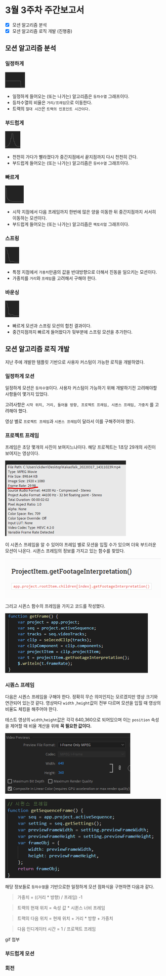 # 3월 3주차 주간보고서

- [x] 모션 알고리즘 분석
- [x] 모션 알고리즘 로직 개발 (진행중)

## 모션 알고리즘 분석

### 일정하게

![그래프](./asset/일정하게.png)

- 일정하게 들어오는 (또는 나가는) 알고리즘은 `등차수열` 그래프이다.
- 등차수열의 비율은 `거리/프레임`으로 이동한다.
- 트랙의 `절대 시간`은 `트랙의 인포인트 시간이다.`

### 부드럽게

![그래프](./asset/부드럽게.png)

- 천천히 가다가 빨라졌다가 중간지점에서 끝지점까지 다시 천천히 간다.
- 부드럽게 들어오는 (또는 나가는) 알고리즘은 `등비수열` 그래프이다.

### 빠르게

![그래프](./asset/빠르게.png)

- 시작 지점에서 다음 프레임까지 한번에 많은 양을 이동한 뒤 중간지점까지 서서히 이동하는 모션이다.
- 부드럽게 들어오는 (또는 나가는) 알고리즘은 `팩토리얼` 그래프이다.

### 스프링

![그래프](./asset/스프링.png)

- 특정 지점에서 `가중치`만큼의 값을 반대방향으로 더해서 진동을 일으키는 모션이다.
- 가중치를 `거리`와 `프레임`을 고려해서 구해야 한다.

### 바운싱

![그래프](./asset/바운싱.png)

- 빠르게 모션과 스프링 모션의 합친 결과이다.
- 중간지점까지 빠르게 들어왔다가 뒷부분에 스프링 모션을 추가한다.

## 모션 알고리즘 로직 개발

지난 주에 개발한 템플릿 기반으로 사용자 커스텀이 가능한 로직을 개발하였다.

### 일정하게 모션

일정하게 모션은 `등차수열`이다. 사용자 커스텀이 가능하기 위해 개발하기전 고려해야할 사항들이 몇가지 있었다.

고려사항은 `시작 위치, 거리, 들어올 방향, 프로젝트 프레임, 시퀸스 프레임, 가중치` 를 고려해야 했다.

영상 별로 `프로젝트 프레임`과 `시퀸스 프레임`이 달라서 이를 구해주어야 했다.

### 프로젝트 프레임

프레임은 초당 몇개의 사진이 보여지느냐이다. 해당 프로젝트는 1초당 29개의 사진이 보여지는 영상이다.

![프로젝트프레임](./asset/프로젝트프레임.png)

이 시퀸스 프레임을 알 수 있어야 프레임 별로 모션을 입힐 수가 있으며 더욱 부드러운 모션이 나온다. 시퀸스 프레임의 정보를 가지고 있는 함수를 찾았다.

![프레임함수](./asset/프레임함수.png)

그리고 시퀸스 함수의 프레임을 가지고 코드를 작성했다.

![프레임찾기](./asset/프레임찾기.png)

### 시퀀스 프레임

다음은 시퀀스 프레임을 구해야 한다. 정확히 무슨 의미인지는 모르겠지만 영상 크기와 연관되어 있는것 같다. 영상마다 `width` ,`height`값이 전부 다르며 모션을 입힐 때 영상의 비율도 체킹을 해주어야 한다.

테스트 영상의 `width`,`height`값은 각각 640,360으로 되어있으며 이는 `position` 속성을 제어할 때 비율 계산을 위해 **꼭 필요한 값이다.**

![비디오프레임](./asset/비디오프레임.png)

![sq](./asset/sq.png)

해당 정보들로 `등차수열`을 기반으로한 일정하게 모션 점화식을 구현하면 다음과 같다.

> 가중치 = ((거리 \* 방향) / 프레임) -1

> 트랙의 현재 위치 = 속성 값 \* 시퀸스 너비 프레임

> 트랙의 다음 위치 = 현재 위치 + 거리 \* 방향 + 가중치

> 다음 인디게이터 시간 = 1 / 프로젝트 프레임

gif 첨부

### 부드럽게 모션

### 회전
